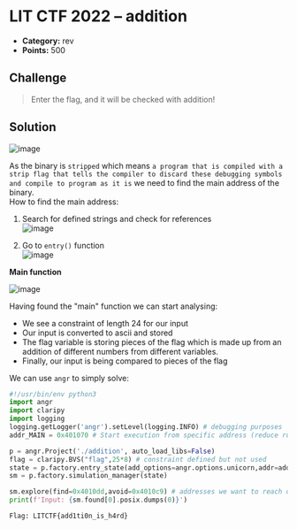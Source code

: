 # LIT CTF 2022 – addition

* **Category:** rev
* **Points:** 500

## Challenge

> Enter the flag, and it will be checked with addition!

## Solution
![image](https://user-images.githubusercontent.com/78451563/180712839-9764512e-0763-4849-b433-7b79ef2c8b0f.png)

As the binary is `stripped` which means `a program that is compiled with a strip flag that tells the compiler to discard these debugging symbols and compile to program as it is` we need to find the main address of the binary.</br>
How to find the main address:
1. Search for defined strings and check for references</br>
![image](https://user-images.githubusercontent.com/78451563/180714609-10ff3336-7840-4666-84d7-d10f18fc5674.png)

2. Go to `entry()` function</br>
![image](https://user-images.githubusercontent.com/78451563/180715144-2e5ea227-4ccb-4b8e-ad12-3157753b6a79.png)

**Main function**

![image](https://user-images.githubusercontent.com/78451563/180673509-81d4f00b-15ac-4fa3-85cc-404a9790c6f6.png)


Having found the "main" function we can start analysing:
* We see a constraint of length 24 for our input
* Our input is converted to ascii and stored
* The flag variable is storing pieces of the flag which is made up from an addition of different numbers from different variables.
* Finally, our input is being compared to pieces of the flag


We can use `angr` to simply solve:
```python
#!/usr/bin/env python3
import angr
import claripy
import logging
logging.getLogger('angr').setLevel(logging.INFO) # debugging purposes
addr_MAIN = 0x401070 # Start execution from specific address (reduce runtime)

p = angr.Project('./addition', auto_load_libs=False)
flag = claripy.BVS("flag",25*8) # constraint defined but not used
state = p.factory.entry_state(add_options=angr.options.unicorn,addr=addr_MAIN) # Intiate the binary
sm = p.factory.simulation_manager(state)

sm.explore(find=0x4010dd,avoid=0x4010c9) # addresses we want to reach or avoid e.g puts("correct") / puts("wrong")
print(f'Input: {sm.found[0].posix.dumps(0)}')
```
```
Flag: LITCTF{add1ti0n_is_h4rd}
```
